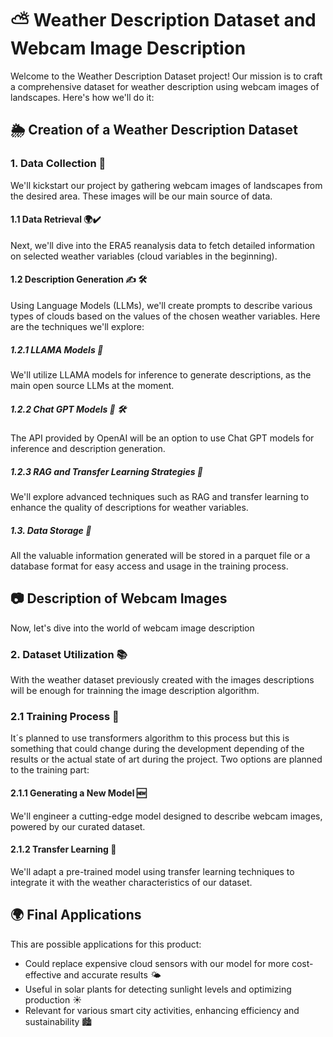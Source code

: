 # ⛅️ Weather Description Dataset and Webcam Image Description

Welcome to the Weather Description Dataset project! Our mission is to craft a comprehensive dataset for weather description using webcam images of landscapes. Here's how we'll do it:

## 🌦️ Creation of a Weather Description Dataset

### 1. Data Collection 📸

We'll kickstart our project by gathering webcam images of landscapes from the desired area. These images will be our main source of data.

#### 1.1 Data Retrieval 🌍✔️

Next, we'll dive into the ERA5 reanalysis data to fetch detailed information on selected weather variables (cloud variables in the beginning).

#### 1.2 Description Generation ✍️ 🛠️

Using Language Models (LLMs), we'll create prompts to describe various types of clouds based on the values of the chosen weather variables. Here are the techniques we'll explore:

##### 1.2.1 LLAMA Models 🦙

We'll utilize LLAMA models for inference to generate descriptions, as the main open source LLMs at the moment.

##### 1.2.2 Chat GPT Models 💬 🛠️

The API provided by OpenAI will be an option to use Chat GPT models for inference and description generation.

##### 1.2.3 RAG and Transfer Learning Strategies 🔄

We'll explore advanced techniques such as RAG and transfer learning to enhance the quality of descriptions for weather variables.

##### 1.3. Data Storage 💾

All the valuable information generated will be stored in a parquet file or a database format for easy access and usage in the training process.

## 📷 Description of Webcam Images

Now, let's dive into the world of webcam image description

### 2. Dataset Utilization 📚

With the weather dataset previously created with the images descriptions will be enough for trainning the image description algorithm.

### 2.1 Training Process 🚀

It´s planned to use transformers algorithm to this process but this is something that could change during the development depending of the results or the actual state of art during the project.
Two options are planned to the training part:

#### 2.1.1 Generating a New Model 🆕

We'll engineer a cutting-edge model designed to describe webcam images, powered by our curated dataset.

#### 2.1.2 Transfer Learning 🔄

We'll adapt a pre-trained model using transfer learning techniques to integrate it with the weather characteristics of our dataset.


## 🌍 Final Applications

This are possible applications for this product:

- Could replace expensive cloud sensors with our model for more cost-effective and accurate results 🌤️
- Useful in solar plants for detecting sunlight levels and optimizing production ☀️
- Relevant for various smart city activities, enhancing efficiency and sustainability 🏙️
